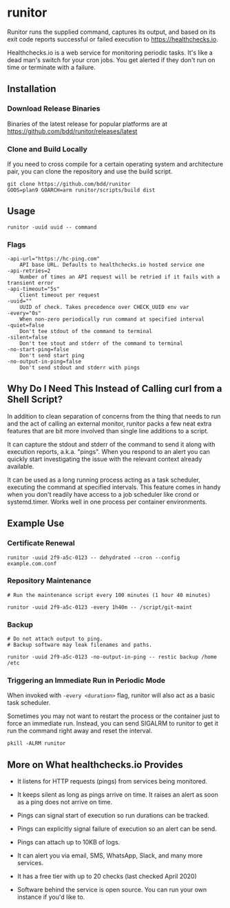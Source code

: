 # runitor

Runitor runs the supplied command, captures its output, and based on its exit
code reports successful or failed execution to https://healthchecks.io.

Healthchecks.io is a web service for monitoring periodic tasks. It's like a
dead man's switch for your cron jobs. You get alerted if they don't run on time
or terminate with a failure.

## Installation

### Download Release Binaries
Binaries of the latest release for popular platforms are at https://github.com/bdd/runitor/releases/latest

### Clone and Build Locally
If you need to cross compile for a certain operating system and architecture pair, you can clone the repository and use the build script.

	git clone https://github.com/bdd/runitor
	GOOS=plan9 GOARCH=arm runitor/scripts/build dist


## Usage

	runitor -uuid uuid -- command

### Flags

	-api-url="https://hc-ping.com"
		API base URL. Defaults to healthchecks.io hosted service one
	-api-retries=2
		Number of times an API request will be retried if it fails with a transient error
	-api-timeout="5s"
		Client timeout per request
	-uuid=""
		UUID of check. Takes precedence over CHECK_UUID env var
	-every="0s"
		When non-zero periodically run command at specified interval
	-quiet=false
		Don't tee stdout of the command to terminal
	-silent=false
		Don't tee stout and stderr of the command to terminal
	-no-start-ping=false
		Don't send start ping
	-no-output-in-ping=false
		Don't send stdout and stderr with pings


## Why Do I Need This Instead of Calling curl from a Shell Script?

In addition to clean separation of concerns from the thing that needs to run and
the act of calling an external monitor, runitor packs a few neat extra features
that are bit more involved than single line additions to a script.

It can capture the stdout and stderr of the command to send it along with
execution reports, a.k.a. "pings". When you respond to an alert you can quickly
start investigating the issue with the relevant context already available.

It can be used as a long running process acting as a task scheduler, executing
the command at specified intervals. This feature comes in handy when you don't
readily have access to a job scheduler like crond or systemd.timer. Works well
in one process per container environments.


## Example Use

### Certificate Renewal

	runitor -uuid 2f9-a5c-0123 -- dehydrated --cron --config example.com.conf

### Repository Maintenance

	# Run the maintenance script every 100 minutes (1 hour 40 minutes)

	runitor -uuid 2f9-a5c-0123 -every 1h40m -- /script/git-maint

### Backup

	# Do not attach output to ping.
	# Backup software may leak filenames and paths.

	runitor -uuid 2f9-a5c-0123 -no-output-in-ping -- restic backup /home /etc


### Triggering an Immediate Run in Periodic Mode

When invoked with `-every <duration>` flag, runitor will also act as a basic
task scheduler.

Sometimes you may not want to restart the process or the container just to force
an immediate run. Instead, you can send SIGALRM to runitor to get it run the
command right away and reset the interval.

	pkill -ALRM runitor


## More on What healthchecks.io Provides

* It listens for HTTP requests (pings) from services being monitored.

* It keeps silent as long as pings arrive on time. It raises an alert as soon
  as a ping does not arrive on time.

* Pings can signal start of execution so run durations can be tracked.

* Pings can explicitly signal failure of execution so an alert can be send.

* Pings can attach up to 10KB of logs.

* It can alert you via email, SMS, WhatsApp, Slack, and many more services.

* It has a free tier with up to 20 checks (last checked April 2020)

* Software behind the service is open source. You can run your own instance if
  you'd like to.

